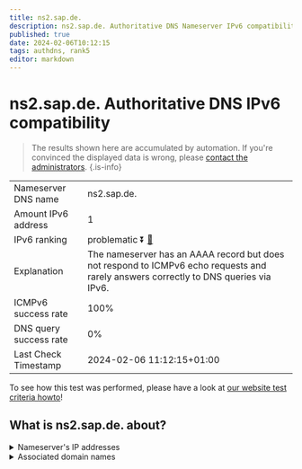 ```yaml
---
title: ns2.sap.de.
description: ns2.sap.de. Authoritative DNS Nameserver IPv6 compatibility
published: true
date: 2024-02-06T10:12:15
tags: authdns, rank5
editor: markdown
---
```


# ns2.sap.de. Authoritative DNS IPv6 compatibility

> The results shown here are accumulated by automation. If you're convinced the displayed data is wrong, please [contact the administrators](/howto/chat). 
{.is-info}




|   |   |
| - | - |
| Nameserver DNS name | ns2.sap.de.
| Amount IPv6 address | 1
| IPv6 ranking | problematic :arrow_double_down: [🔗](/howto/ranking) |
| Explanation | The nameserver has an AAAA record but does not respond to ICMPv6 echo requests and rarely answers correctly to DNS queries via IPv6. |
| ICMPv6 success rate | 100%|
| DNS query success rate | 0% |
| Last Check Timestamp | 2024-02-06 11:12:15+01:00 |

To see how this test was performed, please have a look at [our website test criteria howto](/howto/testcriteria/authdns)!


## What is ns2.sap.de. about?




<details>
<summary>Nameserver's IP addresses</summary>

2a01:5b0:12::7

</details>



<details>
<summary>Associated domain names</summary>

www.sap.com

</details>
